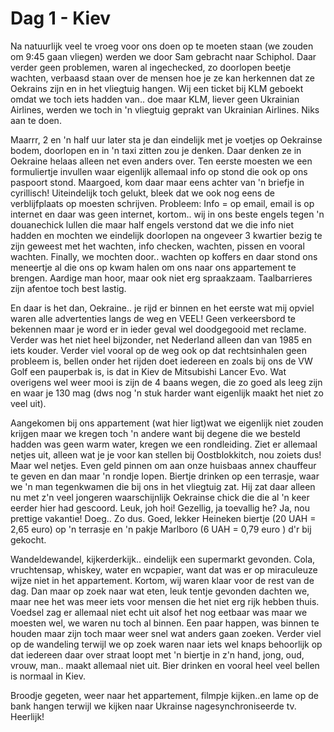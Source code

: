 # Dag 1 - Kiev

Na natuurlijk veel te vroeg voor ons doen op te moeten staan (we zouden om 9:45 gaan vliegen) werden we door Sam gebracht naar Schiphol. Daar verder geen problemen, waren al ingechecked, zo doorlopen beetje wachten, verbaasd staan over de mensen hoe je ze kan herkennen dat ze Oekrains zijn en in het vliegtuig hangen. Wij een ticket bij KLM geboekt omdat we toch iets hadden van.. doe maar KLM, liever geen Ukrainian Airlines, werden we toch in 'n vliegtuig geprakt van Ukrainian Airlines. Niks aan te doen.

Maarrr, 2 en 'n half uur later sta je dan eindelijk met je voetjes op Oekrainse bodem, doorlopen en in 'n taxi zitten zou je denken. Daar denken ze in Oekraine helaas alleen net even anders over. Ten eerste moesten we een formuliertje invullen waar eigenlijk allemaal info op stond die ook op ons paspoort stond. Maargoed, kom daar maar eens achter van 'n briefje in cyrillisch! Uiteindelijk toch gelukt, bleek dat we ook nog eens de verblijfplaats op moesten schrijven. Probleem: Info = op email, email is op internet en daar was geen internet, kortom.. wij in ons beste engels tegen 'n douanechick lullen die maar half engels verstond dat we die info niet hadden en mochten we eindelijk doorlopen na ongeveer 3 kwartier bezig te zijn geweest met het wachten, info checken, wachten, pissen en vooral wachten. Finally, we mochten door.. wachten op koffers en daar stond ons meneertje al die ons op kwam halen om ons naar ons appartement te brengen. Aardige man hoor, maar ook niet erg spraakzaam. Taalbarrieres zijn afentoe toch best lastig.

En daar is het dan, Oekraine.. je rijd er binnen en het eerste wat mij opviel waren alle advertenties langs de weg en VEEL! Geen verkeersbord te bekennen maar je word er in ieder geval wel doodgegooid met reclame. Verder was het niet heel bijzonder, net Nederland alleen dan van 1985 en iets kouder. Verder viel vooral op de weg ook op dat rechtsinhalen geen probleem is, bellen onder het rijden doet iedereen en zoals bij ons de VW Golf een pauperbak is, is dat in Kiev de Mitsubishi Lancer Evo. Wat overigens wel weer mooi is zijn de 4 baans wegen, die zo goed als leeg zijn en waar je 130 mag (dws nog 'n stuk harder want eigenlijk maakt het niet zo veel uit).

Aangekomen bij ons appartement (wat hier ligt)wat we eigenlijk niet zouden krijgen maar we kregen toch 'n andere want bij degene die we besteld hadden was geen warm water, kregen we een rondleiding. Ziet er allemaal netjes uit, alleen wat je je voor kan stellen bij Oostblokkitch, nou zoiets dus! Maar wel netjes. Even geld pinnen om aan onze huisbaas annex chauffeur te geven en dan maar 'n rondje lopen. Biertje drinken op een terrasje, waar we 'n man tegenkwamen die bij ons in het vliegtuig zat. Hij zat daar alleen nu met z'n veel jongeren waarschijnlijk Oekrainse chick die die al 'n keer eerder hier had gescoord. Leuk, joh hoi! Gezellig, ja toevallig he? Ja, nou prettige vakantie! Doeg.. Zo dus. Goed, lekker Heineken biertje (20 UAH = 2,65 euro) op 'n terrasje en 'n pakje Marlboro (6 UAH = 0,79 euro ) d'r bij gekocht.

Wandeldewandel, kijkerderkijk.. eindelijk een supermarkt gevonden. Cola, vruchtensap, whiskey, water en wcpapier, want dat was er op miraculeuze wijze niet in het appartement. Kortom, wij waren klaar voor de rest van de dag. Dan maar op zoek naar wat eten, leuk tentje gevonden dachten we, maar nee het was meer iets voor mensen die het niet erg rijk hebben thuis. Voedsel zag er allemaal niet echt uit alsof het nog eetbaar was maar we moesten wel, we waren nu toch al binnen. Een paar happen, was binnen te houden maar zijn toch maar weer snel wat anders gaan zoeken. Verder viel op de wandeling terwijl we op zoek waren naar iets wel knaps behoorlijk op dat iedereen daar over straat loopt met 'n biertje in z'n hand, jong, oud, vrouw, man.. maakt allemaal niet uit. Bier drinken en vooral heel veel bellen is normaal in Kiev.

Broodje gegeten, weer naar het appartement, filmpje kijken..en lame op de bank hangen terwijl we kijken naar Ukrainse nagesynchroniseerde tv. Heerlijk!
